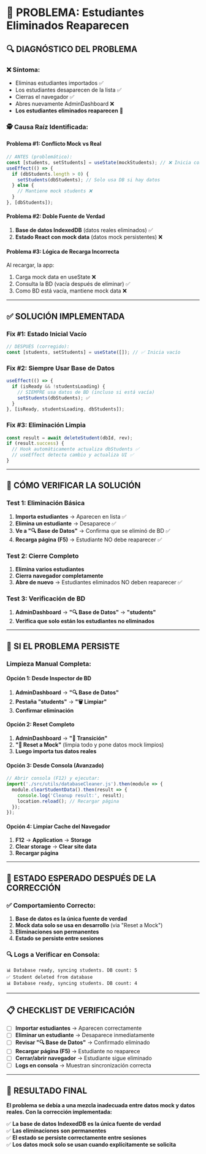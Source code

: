 # 🐛 PROBLEMA: Estudiantes Eliminados Reaparecen

## 🔍 DIAGNÓSTICO DEL PROBLEMA

### **❌ Síntoma:**
- Eliminas estudiantes importados ✅
- Los estudiantes desaparecen de la lista ✅  
- Cierras el navegador ✅
- Abres nuevamente AdminDashboard ❌
- **Los estudiantes eliminados reaparecen** 🐛

### **🕵️ Causa Raíz Identificada:**

#### **Problema #1: Conflicto Mock vs Real**
```javascript
// ANTES (problemático):
const [students, setStudents] = useState(mockStudents); // ❌ Inicia con mock
useEffect(() => {
  if (dbStudents.length > 0) {
    setStudents(dbStudents); // Solo usa DB si hay datos
  } else {
    // Mantiene mock students ❌
  }
}, [dbStudents]);
```

#### **Problema #2: Doble Fuente de Verdad**
1. **Base de datos IndexedDB** (datos reales eliminados) ✅
2. **Estado React con mock data** (datos mock persistentes) ❌

#### **Problema #3: Lógica de Recarga Incorrecta**
Al recargar, la app:
1. Carga mock data en useState ❌
2. Consulta la BD (vacía después de eliminar) ✅
3. Como BD está vacía, mantiene mock data ❌

---

## ✅ SOLUCIÓN IMPLEMENTADA

### **Fix #1: Estado Inicial Vacío**
```javascript
// DESPUÉS (corregido):
const [students, setStudents] = useState([]); // ✅ Inicia vacío
```

### **Fix #2: Siempre Usar Base de Datos**
```javascript
useEffect(() => {
  if (isReady && !studentsLoading) {
    // SIEMPRE usa datos de BD (incluso si está vacía)
    setStudents(dbStudents); ✅
  }
}, [isReady, studentsLoading, dbStudents]);
```

### **Fix #3: Eliminación Limpia**
```javascript
const result = await deleteStudent(dbId, rev);
if (result.success) {
  // Hook automáticamente actualiza dbStudents ✅
  // useEffect detecta cambio y actualiza UI ✅
}
```

---

## 🧪 CÓMO VERIFICAR LA SOLUCIÓN

### **Test 1: Eliminación Básica**
1. **Importa estudiantes** → Aparecen en lista ✅
2. **Elimina un estudiante** → Desaparece ✅
3. **Ve a "🔍 Base de Datos"** → Confirma que se eliminó de BD ✅
4. **Recarga página (F5)** → Estudiante NO debe reaparecer ✅

### **Test 2: Cierre Completo**
1. **Elimina varios estudiantes**
2. **Cierra navegador completamente**
3. **Abre de nuevo** → Estudiantes eliminados NO deben reaparecer ✅

### **Test 3: Verificación de BD**
1. **AdminDashboard** → **"🔍 Base de Datos"** → **"students"**
2. **Verifica que solo están los estudiantes no eliminados**

---

## 🔧 SI EL PROBLEMA PERSISTE

### **Limpieza Manual Completa:**

#### **Opción 1: Desde Inspector de BD**
1. **AdminDashboard** → **"🔍 Base de Datos"**
2. **Pestaña "students"** → **"🗑️ Limpiar"**
3. **Confirmar eliminación**

#### **Opción 2: Reset Completo**
1. **AdminDashboard** → **"🔄 Transición"**
2. **"🧪 Reset a Mock"** (limpia todo y pone datos mock limpios)
3. **Luego importa tus datos reales**

#### **Opción 3: Desde Consola (Avanzado)**
```javascript
// Abrir consola (F12) y ejecutar:
import('./src/utils/databaseCleaner.js').then(module => {
  module.clearStudentData().then(result => {
    console.log('Cleanup result:', result);
    location.reload(); // Recargar página
  });
});
```

#### **Opción 4: Limpiar Cache del Navegador**
1. **F12** → **Application** → **Storage**
2. **Clear storage** → **Clear site data**
3. **Recargar página**

---

## 🎯 ESTADO ESPERADO DESPUÉS DE LA CORRECCIÓN

### **✅ Comportamiento Correcto:**
1. **Base de datos es la única fuente de verdad**
2. **Mock data solo se usa en desarrollo** (via "Reset a Mock")
3. **Eliminaciones son permanentes**
4. **Estado se persiste entre sesiones**

### **🔍 Logs a Verificar en Consola:**
```
📊 Database ready, syncing students. DB count: 5
✅ Student deleted from database
📊 Database ready, syncing students. DB count: 4
```

---

## 📋 CHECKLIST DE VERIFICACIÓN

- [ ] **Importar estudiantes** → Aparecen correctamente
- [ ] **Eliminar un estudiante** → Desaparece inmediatamente  
- [ ] **Revisar "🔍 Base de Datos"** → Confirmado eliminado
- [ ] **Recargar página (F5)** → Estudiante no reaparece
- [ ] **Cerrar/abrir navegador** → Estudiante sigue eliminado
- [ ] **Logs en consola** → Muestran sincronización correcta

---

## 🚀 RESULTADO FINAL

**El problema se debía a una mezcla inadecuada entre datos mock y datos reales. Con la corrección implementada:**

✅ **La base de datos IndexedDB es la única fuente de verdad**  
✅ **Las eliminaciones son permanentes**  
✅ **El estado se persiste correctamente entre sesiones**  
✅ **Los datos mock solo se usan cuando explícitamente se solicita**